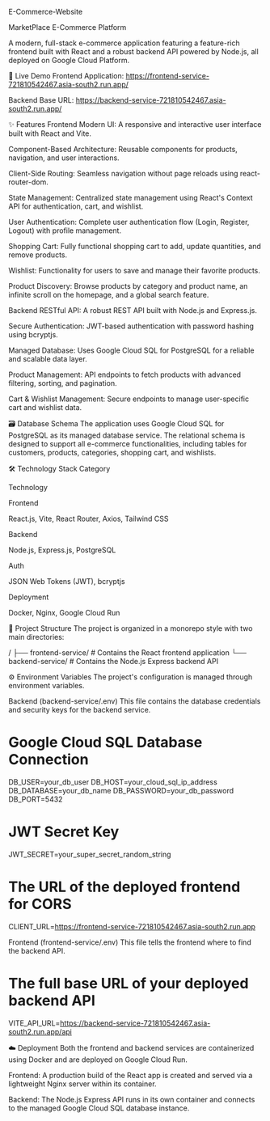 E-Commerce-Website

MarketPlace E-Commerce Platform

A modern, full-stack e-commerce application featuring a feature-rich frontend built with React and a robust backend API powered by Node.js, all deployed on Google Cloud Platform.

🚀 Live Demo
Frontend Application: https://frontend-service-721810542467.asia-south2.run.app/

Backend Base URL: https://backend-service-721810542467.asia-south2.run.app/

✨ Features
Frontend
Modern UI: A responsive and interactive user interface built with React and Vite.

Component-Based Architecture: Reusable components for products, navigation, and user interactions.

Client-Side Routing: Seamless navigation without page reloads using react-router-dom.

State Management: Centralized state management using React's Context API for authentication, cart, and wishlist.

User Authentication: Complete user authentication flow (Login, Register, Logout) with profile management.

Shopping Cart: Fully functional shopping cart to add, update quantities, and remove products.

Wishlist: Functionality for users to save and manage their favorite products.

Product Discovery: Browse products by category and product name, an infinite scroll on the homepage, and a global search feature.

Backend
RESTful API: A robust REST API built with Node.js and Express.js.

Secure Authentication: JWT-based authentication with password hashing using bcryptjs.

Managed Database: Uses Google Cloud SQL for PostgreSQL for a reliable and scalable data layer.

Product Management: API endpoints to fetch products with advanced filtering, sorting, and pagination.

Cart & Wishlist Management: Secure endpoints to manage user-specific cart and wishlist data.

🗃️ Database Schema
The application uses Google Cloud SQL for PostgreSQL as its managed database service. The relational schema is designed to support all e-commerce functionalities, including tables for customers, products, categories, shopping cart, and wishlists.

🛠️ Technology Stack
Category

Technology

Frontend

React.js, Vite, React Router, Axios, Tailwind CSS

Backend

Node.js, Express.js, PostgreSQL

Auth

JSON Web Tokens (JWT), bcryptjs

Deployment

Docker, Nginx, Google Cloud Run

📂 Project Structure
The project is organized in a monorepo style with two main directories:

/
├── frontend-service/  # Contains the React frontend application
└── backend-service/   # Contains the Node.js Express backend API

⚙️ Environment Variables
The project's configuration is managed through environment variables.

Backend (backend-service/.env)
This file contains the database credentials and security keys for the backend service.

# Google Cloud SQL Database Connection
DB_USER=your_db_user
DB_HOST=your_cloud_sql_ip_address
DB_DATABASE=your_db_name
DB_PASSWORD=your_db_password
DB_PORT=5432

# JWT Secret Key
JWT_SECRET=your_super_secret_random_string

# The URL of the deployed frontend for CORS
CLIENT_URL=https://frontend-service-721810542467.asia-south2.run.app

Frontend (frontend-service/.env)
This file tells the frontend where to find the backend API.

# The full base URL of your deployed backend API
VITE_API_URL=https://backend-service-721810542467.asia-south2.run.app/api

☁️ Deployment
Both the frontend and backend services are containerized using Docker and are deployed on Google Cloud Run.

Frontend: A production build of the React app is created and served via a lightweight Nginx server within its container.

Backend: The Node.js Express API runs in its own container and connects to the managed Google Cloud SQL database instance.



